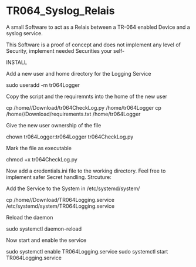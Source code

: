 # TR064_Syslog_Relais
A small Software to act as a Relais between a TR-064 enabled Device and a syslog service.

This Software is a proof of concept and does not implement any level of Security, 
implement needed Securities your self- 


INSTALL

Add a new user and home directory for the Logging Service

sudo useradd -m tr064Logger


Copy the script and the requiremnts into the home of the new user

cp /home/<username>/Download/tr064CheckLog.py /home/tr064Logger
cp /home/<username>/Download/requirements.txt /home/tr064Logger


Give the new user ownership of the file

chown tr064Logger:tr064Logger tr064CheckLog.py


Mark the file as executable

chmod +x tr064CheckLog.py


Now add a credentials.ini file to the working directory. Feel free to implement safer Secret handling.
Strcuture:

<HOST>
<PORT>
<UID>
<PASSWD>


Add the Service to the System in /etc/systemd/system/

cp /home/<username>/Download/TR064Logging.service /etc/systemd/system/TR064Logging.service


Reload the daemon 

sudo systemctl daemon-reload


Now start and enable the service

sudo systemctl enable TR064Logging.service
sudo systemctl start TR064Logging.service